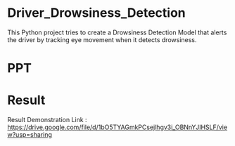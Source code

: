 # Driver_Drowsiness_Detection
This Python project tries to create a Drowsiness Detection Model that alerts the driver by tracking eye movement when it detects drowsiness.

# PPT


# Result
Result Demonstration Link : https://drive.google.com/file/d/1bO5TYAGmkPCsejlhgv3i_OBNnYJIHSLF/view?usp=sharing
